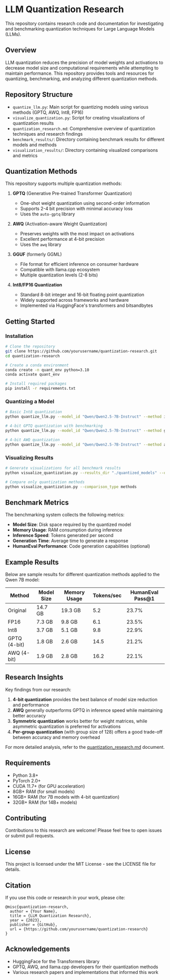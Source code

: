 # LLM Quantization Research

This repository contains research code and documentation for investigating and benchmarking quantization techniques for Large Language Models (LLMs).

## Overview

LLM quantization reduces the precision of model weights and activations to decrease model size and computational requirements while attempting to maintain performance. This repository provides tools and resources for quantizing, benchmarking, and analyzing different quantization methods.

## Repository Structure

- `quantize_llm.py`: Main script for quantizing models using various methods (GPTQ, AWQ, Int8, FP16)
- `visualize_quantization.py`: Script for creating visualizations of quantization results
- `quantization_research.md`: Comprehensive overview of quantization techniques and research findings
- `benchmark_results/`: Directory containing benchmark results for different models and methods
- `visualization_results/`: Directory containing visualized comparisons and metrics

## Quantization Methods

This repository supports multiple quantization methods:

1. **GPTQ** (Generative Pre-trained Transformer Quantization)
   - One-shot weight quantization using second-order information
   - Supports 2-4 bit precision with minimal accuracy loss
   - Uses the `auto-gptq` library

2. **AWQ** (Activation-aware Weight Quantization)
   - Preserves weights with the most impact on activations
   - Excellent performance at 4-bit precision
   - Uses the `awq` library

3. **GGUF** (formerly GGML)
   - File format for efficient inference on consumer hardware
   - Compatible with llama.cpp ecosystem
   - Multiple quantization levels (2-8 bits)

4. **Int8/FP16 Quantization**
   - Standard 8-bit integer and 16-bit floating point quantization
   - Widely supported across frameworks and hardware
   - Implemented via HuggingFace's transformers and bitsandbytes

## Getting Started

### Installation

```bash
# Clone the repository
git clone https://github.com/yourusername/quantization-research.git
cd quantization-research

# Create a conda environment
conda create -n quant_env python=3.10
conda activate quant_env

# Install required packages
pip install -r requirements.txt
```

### Quantizing a Model

```bash
# Basic Int8 quantization
python quantize_llm.py --model_id "Qwen/Qwen2.5-7B-Instruct" --method int8 --benchmark

# 4-bit GPTQ quantization with benchmarking
python quantize_llm.py --model_id "Qwen/Qwen2.5-7B-Instruct" --method gptq --bits 4 --benchmark

# 4-bit AWQ quantization
python quantize_llm.py --model_id "Qwen/Qwen2.5-7B-Instruct" --method awq --bits 4 --benchmark --humaneval
```

### Visualizing Results

```bash
# Generate visualizations for all benchmark results
python visualize_quantization.py --results_dir "./quantized_models" --output_dir "./visualization_results"

# Compare only quantization methods
python visualize_quantization.py --comparison_type methods
```

## Benchmark Metrics

The benchmarking system collects the following metrics:

- **Model Size**: Disk space required by the quantized model
- **Memory Usage**: RAM consumption during inference
- **Inference Speed**: Tokens generated per second
- **Generation Time**: Average time to generate a response
- **HumanEval Performance**: Code generation capabilities (optional)

## Example Results

Below are sample results for different quantization methods applied to the Qwen 7B model:

| Method | Model Size | Memory Usage | Tokens/sec | HumanEval Pass@1 |
|--------|------------|--------------|------------|------------------|
| Original | 14.7 GB | 19.3 GB | 5.2 | 23.7% |
| FP16 | 7.3 GB | 9.8 GB | 6.1 | 23.5% |
| Int8 | 3.7 GB | 5.1 GB | 9.8 | 22.9% |
| GPTQ (4-bit) | 1.8 GB | 2.6 GB | 14.5 | 21.2% |
| AWQ (4-bit) | 1.9 GB | 2.8 GB | 16.2 | 22.1% |

## Research Insights

Key findings from our research:

1. **4-bit quantization** provides the best balance of model size reduction and performance
2. **AWQ** generally outperforms GPTQ in inference speed while maintaining better accuracy
3. **Symmetric quantization** works better for weight matrices, while asymmetric quantization is preferred for activations
4. **Per-group quantization** (with group size of 128) offers a good trade-off between accuracy and memory overhead

For more detailed analysis, refer to the [quantization_research.md](quantization_research.md) document.

## Requirements

- Python 3.8+
- PyTorch 2.0+
- CUDA 11.7+ (for GPU acceleration)
- 8GB+ RAM (for small models)
- 16GB+ RAM (for 7B models with 4-bit quantization)
- 32GB+ RAM (for 14B+ models)

## Contributing

Contributions to this research are welcome! Please feel free to open issues or submit pull requests.

## License

This project is licensed under the MIT License - see the LICENSE file for details.

## Citation

If you use this code or research in your work, please cite:

```
@misc{quantization-research,
  author = {Your Name},
  title = {LLM Quantization Research},
  year = {2023},
  publisher = {GitHub},
  url = {https://github.com/yourusername/quantization-research}
}
```

## Acknowledgements

- HuggingFace for the Transformers library
- GPTQ, AWQ, and llama.cpp developers for their quantization methods
- Various research papers and implementations that informed this work 